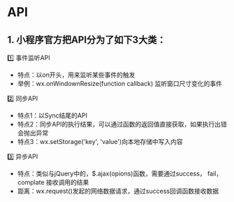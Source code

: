 # API
## 1. 小程序官方把API分为了如下3大类：

1️⃣ 事件监听API

- 特点：以on开头，用来监听某些事件的触发
- 举例：wx.onWindownResize(function callback) 监听窗口尺寸变化的事件
    
2️⃣ 同步API

- 特点1：以Sync结尾的API
- 特点2：同步API的执行结果，可以通过函数的返回值直接获取，如果执行出错会抛出异常
- 特点3：wx.setStorage('key', 'value')向本地存储中写入内容

3️⃣ 异步API

- 特点：类似与jQuery中的，$.ajax(opions)函数，需要通过success， fail， complate 接收调用的结果
- 距离：wx.request()发起的网络数据请求，通过success回调函数接收数据
